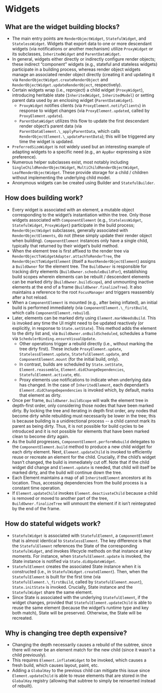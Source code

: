 # Widgets


## What are the widget building blocks?

* The main entry points are `RenderObjectWidget`, `StatefulWidget`, and `StatelessWidget`. Widgets that export data to one or more descendant widgets \(via notifications or another mechanism\) utilize `ProxyWidget` or its subclasses, `InheritedWidget` and `ParentDataWidget`. 
* In general, widgets either directly or indirectly configure render objects; these indirect “component” widgets \(e.g., stateful and stateless widgets\) participate in a building process, whereas render object widgets manage an associated render object directly \(creating it and updating it via `RenderObjectWidget.createRenderObject` and `RenderObjectWidget.updateRenderObject`, respectively\).
* Certain widgets wrap \(i.e., reproject\) a child widget \(`ProxyWidget`\), introducing heritable state \(`InheritedWidget`, `InheritedModel`\) or setting parent data used by an enclosing widget \(`ParentDataWidget`\).
  * `ProxyWidget` notifies clients \(via `ProxyElement.notifyClients`\) in response to widget changes \(via `ProxyElement.updated`, called by `ProxyElement.update`\).
  * `ParentDataWidget` utilizes this flow to update the first descendant render object’s parent data \(via `ParentDataElement.\_applyParentData`, which calls `RenderObjectElement.\_updateParentData`\); this will be triggered any time the widget is updated.
* `PreferredSizeWidget` is not widely used but an interesting example of adapting widgets to a specific need \(e.g., an `AppBar` expressing a size preference\).
* Numerous helper subclasses exist, most notably including `SingleChildRenderObjectWidget`, `MultiChildRenderObjectWidget`, `LeafRenderObjectWidget`. These provide storage for a child / children without implementing the underlying child model.
* Anonymous widgets can be created using Builder and `StatefulBuilder`.

## How does building work?

* Every widget is associated with an element, a mutable object corresponding to the widget’s instantiation within the tree. Only those widgets associated with `ComponentElement` \(e.g., `StatelessWidget`, `StatefulWidget`, `ProxyWidget`\) participate in the build process; `RenderObjectWidget` subclasses, generally associated with `RenderObjectElements`, do not \(these simply update their render object when building\). `ComponentElement` instances only have a single child, typically that returned by their widget’s build method.
* When the element tree is first affixed to the render tree via `RenderObjectToWidgetAdapter.attachToRenderTree`, the `RenderObjectToWidgetElement` \(itself a `RootRenderObjectElement`\) assigns a `BuildOwner` for the element tree. The `BuildOwner` is responsible for tracking dirty elements \(`BuildOwner.scheduleBuildFor`\), establishing build scopes wherein elements can be rebuilt / descendent elements can be marked dirty \(`BuildOwner.buildScope`\), and unmounting inactive elements at the end of a frame \(`BuildOwner.finalizeTree`\). It also maintains a reference to the root `FocusManager` and triggers reassembly after a hot reload.
* When a `ComponentElement` is mounted \(e.g., after being inflated\), an initial build is performed immediately \(via `ComponentElement.\_firstBuild`, which calls `ComponentElement.rebuild`\).
* Later, elements can be marked dirty using `Element.markNeedsBuild`. This is invoked any time the UI might need to be updated reactively \(or explicitly, in response to `State.setState`\). This method adds the element to the dirty list and, via `BuildOwner.onBuildScheduled`, schedules a frame via `SchedulerBinding.ensureVisualUpdate`.
  * Other operations trigger a rebuild directly \(i.e., without marking the tree dirty first\). These include `ProxyElement.update`, `StatelessElement.update`, `StatefulElement.update`, and `ComponentElement.mount` \(for the initial build, only\).
  * In contrast, builds are scheduled by `State.setState`, `Element.reassemble`, `Element.didChangeDependencies`, `StatefulElement.activate`, etc.
  * Proxy elements use notifications to indicate when underlying data has changed. In the case of `InheritedElement`, each dependant’s `Element.didChangeDependencies` is invoked which, by default, marks that element as dirty.
* Once per frame, `BuildOwner.buildScope` will walk the element tree in depth-first order, only considering those nodes that have been marked dirty. By locking the tree and iterating in depth first order, any nodes that become dirty while rebuilding must necessarily be lower in the tree; this is because building is a unidirectional process -- a child cannot mark its parent as being dirty. Thus, it is not possible for build cycles to be introduced and it is not possible for elements that have been marked clean to become dirty again.
* As the build progresses, `ComponentElement.performRebuild` delegates to the `ComponentElement.build` method to produce a new child widget for each dirty element. Next, `Element.updateChild` is invoked to efficiently reuse or recreate an element for the child. Crucially, if the child’s widget hasn’t changed, the build is immediately cut off. Note that if the child widget did change and `Element.update` is needed, that child will itself be marked dirty, and the build will continue down the tree.
* Each Element maintains a map of all `InheritedElement` ancestors at its location. Thus, accessing dependencies from the build process is a constant time operation.
* If `Element.updateChild` invokes `Element.deactivateChild` because a child is removed or moved to another part of the tree, `BuildOwner.finalizeTree` will unmount the element if it isn’t reintegrated by the end of the frame.

## How do stateful widgets work?

* `StatefulWidget` is associated with `StatefulElement`, a `ComponentElement` that is almost identical to `StatelessElement`. The key difference is that the `StatefulElement` references the State of the corresponding `StatefulWidget`, and invokes lifecycle methods on that instance at key moments. For instance, when `StatefulElement.update` is invoked, the State instance is notified via `State.didUpdateWidget`.
* `StatefulElement` creates the associated State instance when it is constructed \(i.e., in `StatefulWidget.createElement`\). Then, when the `StatefulElement` is built for the first time \(via `StatefulElement.\_firstBuild`, called by `StatefulElement.mount`\), `State.initState` is invoked. Crucially, State instance and the `StatefulWidget` share the same element.
* Since State is associated with the underlying `StatefulElement`, if the widget changes, provided that `StatefulElement.updateChild` is able to reuse the same element \(because the widget’s runtime type and key both match\), State will be preserved. Otherwise, the State will be recreated.

## Why is changing tree depth expensive?

* Changing the depth necessarily causes a rebuild of the subtree, since there will never be an element match for the new child \(since it wasn’t a child previously\).
* This requires `Element.inflateWidget` to be invoked, which causes a fresh build, which causes layout, paint, etc.
* Adding a `GlobalKey` to the previous child can mitigate this issue since `Element.updateChild` is able to reuse elements that are stored in the `GlobalKey` registry \(allowing that subtree to simply be reinserted instead of rebuilt\).

